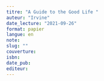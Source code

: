 ```yaml
---
titre: "A Guide to the Good Life "
auteur: "Irvine"
date_lecture: "2021-09-26"
format: papier
langue: en
note:
slug: ""
couverture: 
isbn: 
date_pub: 
editeur: 
---
```

